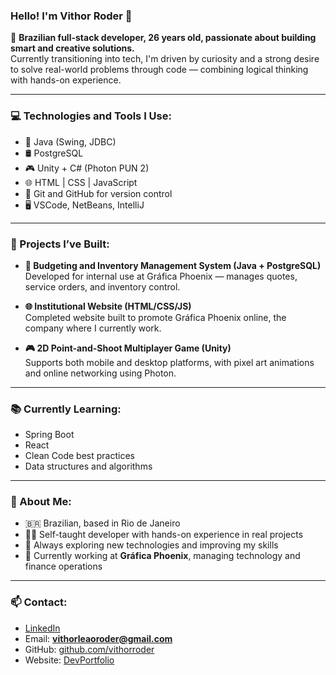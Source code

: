 ### Hello! I'm Vithor Roder 👋

🎯 **Brazilian full-stack developer, 26 years old, passionate about building smart and creative solutions.**  
Currently transitioning into tech, I'm driven by curiosity and a strong desire to solve real-world problems through code — combining logical thinking with hands-on experience.

---

### 💻 Technologies and Tools I Use:

- 🧠 Java (Swing, JDBC)  
- 🛢️ PostgreSQL  
- 🎮 Unity + C# (Photon PUN 2)  
- 🌐 HTML | CSS | JavaScript  
- 🧰 Git and GitHub for version control  
- 🖥️ VSCode, NetBeans, IntelliJ  

---

### 📌 Projects I’ve Built:

- **🔧 Budgeting and Inventory Management System (Java + PostgreSQL)**  
  Developed for internal use at Gráfica Phoenix — manages quotes, service orders, and inventory control.

- **🌐 Institutional Website (HTML/CSS/JS)**  
  Completed website built to promote Gráfica Phoenix online, the company where I currently work.

- **🎮 2D Point-and-Shoot Multiplayer Game (Unity)**  
  Supports both mobile and desktop platforms, with pixel art animations and online networking using Photon.

---

### 📚 Currently Learning:

- Spring Boot  
- React  
- Clean Code best practices  
- Data structures and algorithms  

---

### 📍 About Me:

- 🇧🇷 Brazilian, based in Rio de Janeiro  
- 👨‍💻 Self-taught developer with hands-on experience in real projects  
- 🧩 Always exploring new technologies and improving my skills  
- 🧾 Currently working at **Gráfica Phoenix**, managing technology and finance operations  

---

### 📫 Contact:

- [LinkedIn](https://www.linkedin.com/in/vithor-roder-1700a217a/)  
- Email: **vithorleaoroder@gmail.com**  
- GitHub: [github.com/vithorroder](https://github.com/VithorRoder)  
- Website: [DevPortfolio](https://vithoroderdev.vercel.app/)  
